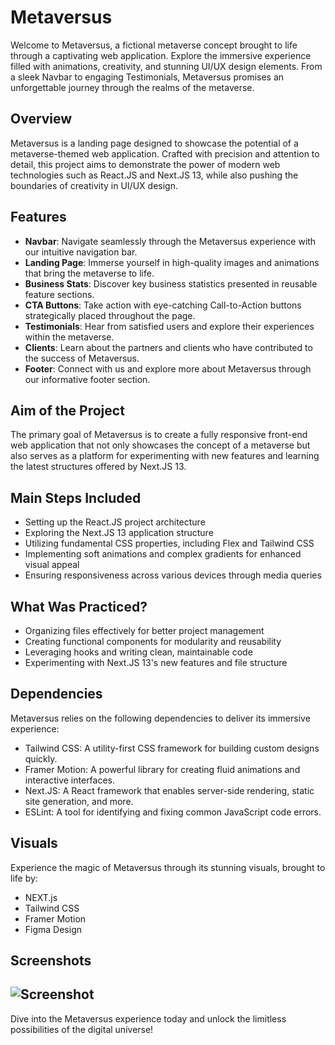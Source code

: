 # Metaversus

Welcome to Metaversus, a fictional metaverse concept brought to life through a captivating web application. Explore the immersive experience filled with animations, creativity, and stunning UI/UX design elements. From a sleek Navbar to engaging Testimonials, Metaversus promises an unforgettable journey through the realms of the metaverse.

## Overview

Metaversus is a landing page designed to showcase the potential of a metaverse-themed web application. Crafted with precision and attention to detail, this project aims to demonstrate the power of modern web technologies such as React.JS and Next.JS 13, while also pushing the boundaries of creativity in UI/UX design.

## Features

- **Navbar**: Navigate seamlessly through the Metaversus experience with our intuitive navigation bar.
- **Landing Page**: Immerse yourself in high-quality images and animations that bring the metaverse to life.
- **Business Stats**: Discover key business statistics presented in reusable feature sections.
- **CTA Buttons**: Take action with eye-catching Call-to-Action buttons strategically placed throughout the page.
- **Testimonials**: Hear from satisfied users and explore their experiences within the metaverse.
- **Clients**: Learn about the partners and clients who have contributed to the success of Metaversus.
- **Footer**: Connect with us and explore more about Metaversus through our informative footer section.

## Aim of the Project

The primary goal of Metaversus is to create a fully responsive front-end web application that not only showcases the concept of a metaverse but also serves as a platform for experimenting with new features and learning the latest structures offered by Next.JS 13.

## Main Steps Included

- Setting up the React.JS project architecture
- Exploring the Next.JS 13 application structure
- Utilizing fundamental CSS properties, including Flex and Tailwind CSS
- Implementing soft animations and complex gradients for enhanced visual appeal
- Ensuring responsiveness across various devices through media queries

## What Was Practiced?

- Organizing files effectively for better project management
- Creating functional components for modularity and reusability
- Leveraging hooks and writing clean, maintainable code
- Experimenting with Next.JS 13's new features and file structure

## Dependencies

Metaversus relies on the following dependencies to deliver its immersive experience:

- Tailwind CSS: A utility-first CSS framework for building custom designs quickly.
- Framer Motion: A powerful library for creating fluid animations and interactive interfaces.
- Next.JS: A React framework that enables server-side rendering, static site generation, and more.
- ESLint: A tool for identifying and fixing common JavaScript code errors.

## Visuals

Experience the magic of Metaversus through its stunning visuals, brought to life by:

- NEXT.js
- Tailwind CSS
- Framer Motion
- Figma Design

[//]: # "Add space for images here"

## Screenshots

## ![Screenshot]("screenshot.png")

Dive into the Metaversus experience today and unlock the limitless possibilities of the digital universe!
